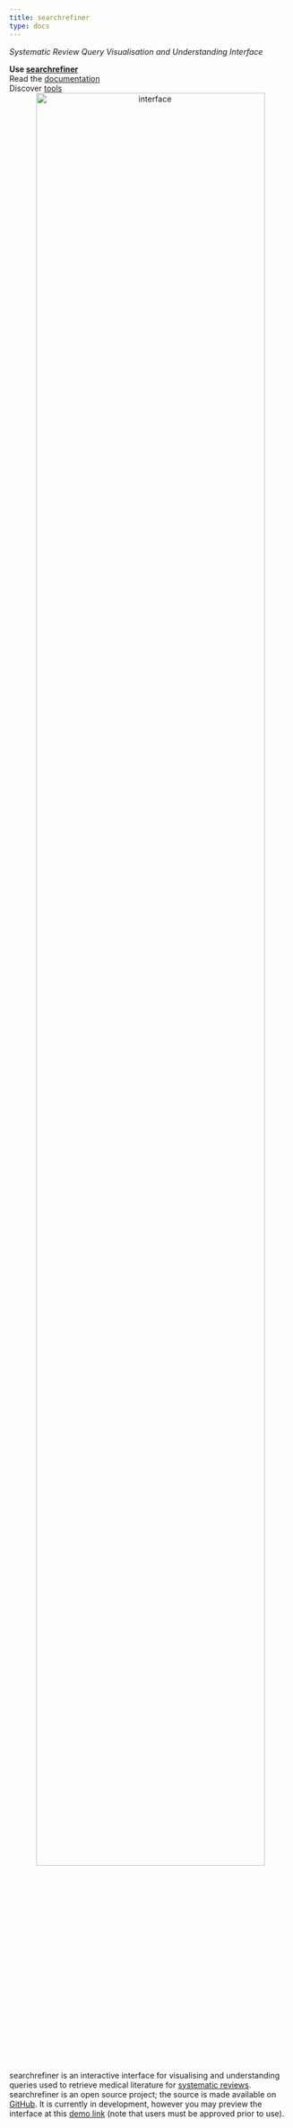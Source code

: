 ```yaml
---
title: searchrefiner
type: docs
---
```


_Systematic Review Query Visualisation and Understanding Interface_

<div class="flex three three-600">
<!--
    <div>
        <article class="card">
            <footer>
                 Read the <a href="https://dl.acm.org/citation.cfm?id=3269215">paper</a>!
            </footer>
        </article>
    </div>
-->
    <div>
        <article class="card">
            <footer>
                 <b>Use <a href="http://ec2-3-106-54-166.ap-southeast-2.compute.amazonaws.com">searchrefiner</a></b>
            </footer>
        </article>
    </div>
    <div>
        <article class="card">
            <footer>
                 Read the <a href="documentation">documentation</a>
            </footer>
        </article>
    </div>
    <div>
        <article class="card">
            <footer>
                 Discover <a href="tools">tools</a>
            </footer>
        </article>
    </div>    
</div>

<div style="text-align: center;"><a href="assets/images/web-interface.png"><img src="assets/images/web-interface.png" title="interface" width="90%" style="display:inline"></a></div>

searchrefiner is an interactive interface for visualising and understanding queries used to retrieve medical literature for
[systematic reviews](https://en.wikipedia.org/wiki/Systematic_review). searchrefiner is an open source project; the source is
made available on [GitHub](https://github.com/ielab/searchrefiner). It is currently in development, however you may preview 
the interface at this [demo link](/searchrefiner/demo) (note that users must be approved prior to use).

<!--
<div class="flex two two-600">
    <iframe width="560" height="315" src="https://www.youtube-nocookie.com/embed/HPEQWCrMGWw" frameborder="0" allow="accelerometer; autoplay; encrypted-media; gyroscope; picture-in-picture" allowfullscreen></iframe>
    <iframe width="560" height="315" src="https://www.youtube-nocookie.com/embed/A1GtoNFWN0c" frameborder="0" allow="accelerometer; autoplay; encrypted-media; gyroscope; picture-in-picture" allowfullscreen></iframe>
</div>
-->


